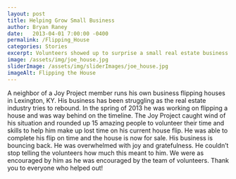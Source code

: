 ```yaml
---
layout: post
title: Helping Grow Small Business
author: Bryan Raney
date:   2013-04-01 7:00:00 -0400
permalink: /Flipping_House
categories: Stories
excerpt: Volunteers showed up to surprise a small real estate business owner and flip a house that was behind schedule
image: /assets/img/joe_house.jpg
sliderImage: /assets/img/sliderImages/joe_house.jpg
imageAlt: Flipping the House
---
```


A neighbor of a Joy Project member runs his own business flipping houses in Lexington, KY.  His business has been struggling as the real estate industry tries to rebound.  In the spring of 2013 he was working on flipping a house and was way behind on the timeline.  The Joy Project caught wind of his situation and rounded up 15 amazing people to volunteer their time and skills to help him make up lost time on his current house flip. He was able to complete his flip on time and the house is now for sale. His business is bouncing back. He was overwhelmed with joy and gratefulness. He couldn’t stop telling the volunteers how much this meant to him. We were as encouraged by him as he was encouraged by the team of volunteers. Thank you to everyone who helped out!